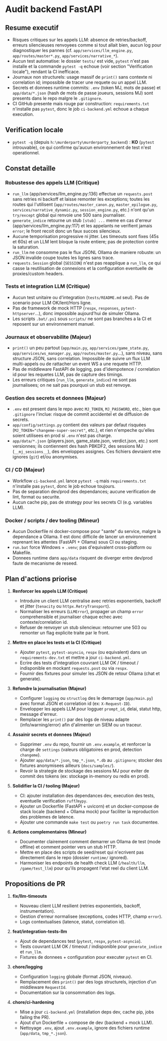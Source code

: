 # Audit backend FastAPI

## Resume executif
- Risques critiques sur les appels LLM: absence de retries/backoff, erreurs silencieuses renvoyees comme si tout allait bien, aucun log pour diagnostiquer les pannes (cf. `app/services/llm_engine.py`, `app/routes/master*.py`, `app/services/narrative_*`).
- Aucun test automatise: le dossier `tests/` est vide, `pytest` n'est pas installe et la commande `pytest -q` echoue (voir section "Verification locale"), rendant la CI inefficace.
- Journaux non structurels: usage massif de `print()` sans contexte ni correlation id; impossible de tracer une requete ou un appel LLM.
- Secrets et donnees runtime commits: `.env` (token MJ, mots de passe) et `app/data/*.json` (hash de mots de passe joueurs, sessions MJ) sont presents dans le repo malgre le `.gitignore`.
- CI GitHub presente mais rouge par construction: `requirements.txt` n'installe pas `pytest`, donc le job `ci-backend.yml` echoue a chaque execution.

## Verification locale
- `pytest -q` (depuis `h:\murderparty\murderparty_backend`) : **KO** (`pytest` introuvable), ce qui confirme qu'aucun environnement de test n'est operationnel.

## Constat detaille

### Robustesse des appels LLM (Critique)
- `run_llm` (app/services/llm_engine.py:136) effectue un `requests.post` sans retries ni backoff et laisse remonter les exceptions; toutes les routes qui l'utilisent (`app/routes/master_canon.py`, `master_epilogue.py`, `services/narrative_dynamic.py`, `session_engine.py`, etc.) n'ont qu'un `try/except` global qui renvoie une 500 sans journaliser.
- `generate_indice` retourne un stub `[stub] ...` meme en cas d'erreur (app/services/llm_engine.py:117) et les appelants ne verifient jamais `error`; le front recoit donc un faux succes silencieux.
- Aucune temporisation progressive ni jitter. Les timeouts sont fixes (45s et 60s) et un LLM lent bloque la route entiere; pas de protection contre la saturation.
- `run_llm` ne consomme pas le flux JSONL Ollama de maniere robuste: un JSON invalide coupe toutes les lignes sans trace.
- `requests.Session` global (`SESSION`) n'est pas reapplique a `run_llm`, ce qui casse la reutilisation de connexions et la configuration eventuelle de proxies/custom headers.

### Tests et integration LLM (Critique)
- Aucun test unitaire ou d'integration (`tests/README.md` seul). Pas de scenario pour LLM OK/lent/Hors ligne.
- Pas de framework de mock HTTP (`respx`, `responses`, `pytest-httpserver`...), donc impossible aujourd'hui de simuler Ollama.
- Les scripts `.bat/.ps1` sous `scripts/` ne sont pas branches a la CI et reposent sur un environnement manuel.

### Journaux et observabilite (Majeur)
- `print()` un peu partout (`app/main.py`, `app/services/game_state.py`, `app/services/ws_manager.py`, `app/routes/master.py`...), sans niveau, sans structure JSON, sans correlation. Impossible de suivre un flux LLM multi-appels ou de rattacher un event WS a une requete HTTP.
- Pas de middleware FastAPI de logging, pas d'idempotence / correlation id pour les requetes LLM, pas de capture des timings.
- Les erreurs critiques (`run_llm`, `generate_indice`) ne sont pas journalisees; on ne sait pas pourquoi un stub est renvoye.

### Gestion des secrets et donnees (Majeur)
- `.env` est present dans le repo avec `MJ_TOKEN`, `MJ_PASSWORD`, etc., bien que `.gitignore` l'inclue: risque de commit accidentel et de diffusion de secrets.
- `app/config/settings.py` contient des valeurs par defaut risquées (`MJ_TOKEN="changeme-super-secret"`, etc.), et rien n'empeche qu'elles soient utilisees en prod si `.env` n'est pas charge.
- `app/data/*.json` (players.json, game_state.json, verdict.json, etc.) sont versionnes; ils contiennent des hash PBKDF2, des sessions MJ (`__mj_sessions__`), des enveloppes assignes. Ces fichiers devraient etre ignores (`git`) et/ou anonymises.

### CI / CD (Majeur)
- Workflow `ci-backend.yml` lance `pytest -q` mais `requirements.txt` n'installe pas `pytest`, donc le job echoue toujours.
- Pas de separation dev/prod des dependances; aucune verification de lint, format ou securite.
- Aucun cache pip, pas de strategy pour les secrets CI (e.g. variables LLM).

### Docker / scripts / dev tooling (Mineur)
- Aucun Dockerfile ni docker-compose pour "sante" du service, malgre la dependance a Ollama. Il est donc difficile de lancer un environnement reprenant les attentes (FastAPI + Ollama) sous CI ou staging.
- `run.bat` force Windows + `.venv`; pas d'equivalent cross-platform ou Makefile.
- Donnees runtime dans `app/data` risquent de diverger entre dev/prod faute de mecanisme de reseed.

## Plan d'actions priorise

1. **Renforcer les appels LLM (Critique)**  
   - Introduire un client LLM centralise avec retries exponentiels, backoff et jitter (`tenacity` ou `httpx.RetryTransport`).  
   - Normaliser les erreurs (`LLMError`), propager un champ `error` comprehensible et journaliser chaque echec avec contexte/correlation id.  
   - Refuser de renvoyer un stub silencieux: retourner une 503 ou remonter un flag explicite traite par le front.

2. **Mettre en place les tests et la CI (Critique)**  
   - Ajouter `pytest`, `pytest-asyncio`, `respx` (ou equivalent) dans un `requirements-dev.txt` et mettre a jour `ci-backend.yml`.  
   - Ecrire des tests d'integration couvrant LLM OK / timeout / indisponible en mockant `requests.post` ou via `respx`.  
   - Fournir des fixtures pour simuler les JSON de retour Ollama (chat et generate).

3. **Refondre la journalisation (Majeur)**  
   - Configurer `logging` ou `structlog` des le demarrage (`app/main.py`) avec format JSON et correlation id (ex: `X-Request-ID`).  
   - Envelopper les appels LLM pour logguer `prompt_id`, delai, statut http, message d'erreur.  
   - Remplacer les `print()` par des logs de niveau adapte (info/warning/error) afin d'alimenter un SIEM ou un traceur.

4. **Assainir secrets et donnees (Majeur)**  
   - Supprimer `.env` du repo, fournir un `.env.example`, et renforcer la charge de `settings` (valeurs obligatoires en prod, detection `changeme`).  
   - Ajouter `app/data/*.json`, `tmp_*.json`, `*.db` au `.gitignore`; stocker des fixtures anonymisees ailleurs (`docs/samples/`).  
   - Revoir la strategie de stockage des sessions MJ pour eviter de commit des tokens (ex: stockage in-memory ou redis en prod).

5. **Solidifier la CI / tooling (Majeur)**  
   - CI: ajouter installation des dependances dev, execution des tests, eventuelle verification `ruff`/`mypy`.  
   - Ajouter un Dockerfile (FastAPI + uvicorn) et un docker-compose de stack locale (backend + Ollama mock) pour faciliter la reproduction des problemes de latence.  
   - Ajouter une commande `make test` ou `poetry run task` documentee.

6. **Actions complementaires (Mineur)**  
   - Documenter clairement comment demarrer un Ollama de test (mode offline) et comment pointer vers un stub HTTP.  
   - Mettre en place des scripts de seed/reset qui n'ecrivent pas directement dans le repo (dossier `runtime/` ignored).  
   - Harmoniser les endpoints de health check LLM (`/health/llm`, `/game/test_llm`) pour qu'ils propagent l'etat reel du client LLM.

## Propositions de PR
1. **fix/llm-timeouts**  
   - Nouveau client LLM resilient (retries exponentiels, backoff, instrumentation).  
   - Gestion d'erreur normalisee (exceptions, codes HTTP, champ `error`).  
   - Logs contextualises (latence, statut, correlation id).

2. **feat/integration-tests-llm**  
   - Ajout de dependances test (`pytest`, `respx`, `pytest-asyncio`).  
   - Tests couvrant LLM OK / timeout / indisponible pour `generate_indice` et `run_llm`.  
   - Fixtures de donnees + configuration pour executer `pytest` en CI.

3. **chore/logging**  
   - Configuration `logging` globale (format JSON, niveaux).  
   - Remplacement des `print()` par des logs structurels, injection d'un middleware `RequestId`.  
   - Documentation sur la consommation des logs.

4. **chore/ci-hardening**  
   - Mise a jour `ci-backend.yml` (installation deps dev, cache pip, jobs failing the PR).  
   - Ajout d'un Dockerfile + compose de dev (backend + mock LLM).  
   - Nettoyage `.env`, ajout `.env.example`, ignore des fichiers runtime (`app/data`, `tmp_*.json`).

